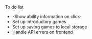 To do list

* -Show ability information on click-
* Set up introductory games
* Set up saving games to local storage
* Handle API errors on frontend
